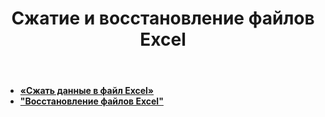 ﻿---
title: Сжатие и восстановление файлов Excel
second_title: Documen
type: docs
url: /ru/compress-and-repair-excel-files/
linktitle: Сжатие и восстановление
keywords: Deep file compression vs. Quick compression; Comprehensive file repair vs. Partial repair attempts; Automatic error detection vs. User manual check
description: Уменьшая размеры файлов для оптимизации пространства хранения и предоставляя функциональность для восстановления поврежденных файлов, он обеспечивает целостность и доступность данных.
weight: 100
kwords: Глубокое сжатие файлов против быстрого сжатия; Полное восстановление файлов против попыток частичного восстановления; Автоматическое обнаружение ошибок против ручных проверок пользователем
---
- **[«Сжать данные в файл Excel»](https://docs.aspose.cloud/cells/compress-excel-files/)**
- **["Восстановление файлов Excel"](https://docs.aspose.cloud/cells/repair-excel-files/)**
